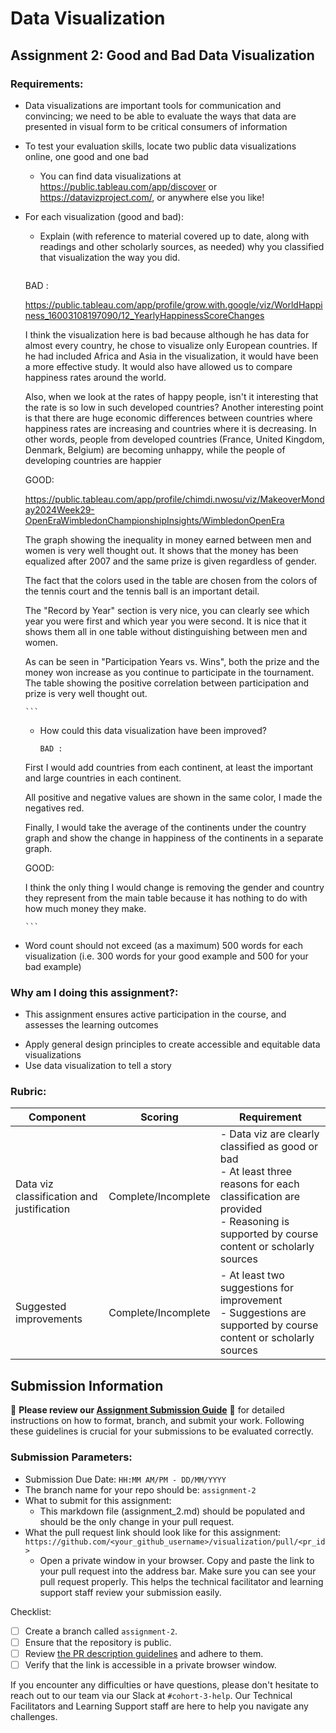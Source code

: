 # Data Visualization

## Assignment 2: Good and Bad Data Visualization

### Requirements:

- Data visualizations are important tools for communication and convincing; we need to be able to evaluate the ways that data are presented in visual form to be critical consumers of information 
- To test your evaluation skills, locate two public data visualizations online, one good and one bad  
    - You can find data visualizations at https://public.tableau.com/app/discover or https://datavizproject.com/, or anywhere else you like! 
- For each visualization (good and bad):  
    - Explain (with reference to material covered up to date, along with readings and other scholarly sources, as needed) why you classified that visualization the way you did.
      ```
    BAD :

    https://public.tableau.com/app/profile/grow.with.google/viz/WorldHappiness_16003108197090/12_YearlyHappinessScoreChanges

   I think the visualization here is bad because although he has data for almost every country, he chose to visualize only European countries. If he had included Africa and Asia in the visualization, it would have been a more effective study. It would also have allowed us to compare happiness rates around the world.

    Also, when we look at the rates of happy people, isn't it interesting that the rate is so low in such developed countries?
    Another interesting point is that there are huge economic differences between countries where happiness rates are increasing and countries where it is decreasing. In other words,  people from developed countries (France, United Kingdom, Denmark, Belgium) are becoming unhappy, while the people of developing countries are happier

    GOOD:

    https://public.tableau.com/app/profile/chimdi.nwosu/viz/MakeoverMonday2024Week29-OpenEraWimbledonChampionshipInsights/WimbledonOpenEra

    The graph showing the inequality in money earned between men and women is very well thought out. It shows that the money has been equalized after 2007 and the same prize is given regardless of gender.

    The fact that the colors used in the table are chosen from the colors of the tennis court and the tennis ball is an important detail.

    The "Record by Year" section is very nice, you can clearly see which year you were first and which year you were second. It is nice that it shows them all in one table without distinguishing between men and women.

    As can be seen in "Participation Years vs. Wins", both the prize and the money won increase as you continue to participate in the tournament. The table showing the positive correlation between participation and prize is very well thought out.



      ```
    - How could this data visualization have been improved?  
      ```
      BAD :

    First I would add countries from each continent, at least the important and large countries in each continent.

    All positive and negative values ​​are shown in the same color, I made the negatives red.

    Finally, I would take the average of the continents under the country graph and show the change in happiness of the continents in a separate graph.

    GOOD:

    I think the only thing I would change is removing the gender and country they represent from the main table because it has nothing to do with how much money they make.

      ```
- Word count should not exceed (as a maximum) 500 words for each visualization (i.e. 
300 words for your good example and 500 for your bad example)

### Why am I doing this assignment?:

- This assignment ensures active participation in the course, and assesses the learning outcomes
* Apply general design principles to create accessible and equitable data visualizations
* Use data visualization to tell a story

### Rubric:

| Component               | Scoring   | Requirement                                                 |
|-------------------------|-----------|-------------------------------------------------------------|
| Data viz classification and justification | Complete/Incomplete | - Data viz are clearly classified as good or bad<br />- At least three reasons for each classification are provided<br />- Reasoning is supported by course content or scholarly sources |
| Suggested improvements  | Complete/Incomplete | - At least two suggestions for improvement<br />- Suggestions are supported by course content or scholarly sources |

## Submission Information

🚨 **Please review our [Assignment Submission Guide](https://github.com/UofT-DSI/onboarding/blob/main/onboarding_documents/submissions.md)** 🚨 for detailed instructions on how to format, branch, and submit your work. Following these guidelines is crucial for your submissions to be evaluated correctly.

### Submission Parameters:
* Submission Due Date: `HH:MM AM/PM - DD/MM/YYYY`
* The branch name for your repo should be: `assignment-2`
* What to submit for this assignment:
    * This markdown file (assignment_2.md) should be populated and should be the only change in your pull request.
* What the pull request link should look like for this assignment: `https://github.com/<your_github_username>/visualization/pull/<pr_id>`
    * Open a private window in your browser. Copy and paste the link to your pull request into the address bar. Make sure you can see your pull request properly. This helps the technical facilitator and learning support staff review your submission easily.

Checklist:
- [ ] Create a branch called `assignment-2`.
- [ ] Ensure that the repository is public.
- [ ] Review [the PR description guidelines](https://github.com/UofT-DSI/onboarding/blob/main/onboarding_documents/submissions.md#guidelines-for-pull-request-descriptions) and adhere to them.
- [ ] Verify that the link is accessible in a private browser window.

If you encounter any difficulties or have questions, please don't hesitate to reach out to our team via our Slack at `#cohort-3-help`. Our Technical Facilitators and Learning Support staff are here to help you navigate any challenges.
